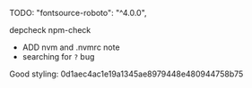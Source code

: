 TODO: "fontsource-roboto": "^4.0.0",

depcheck
npm-check


- ADD nvm and .nvmrc note
- searching for `?` bug

Good styling: 0d1aec4ac1e19a1345ae8979448e480944758b75
